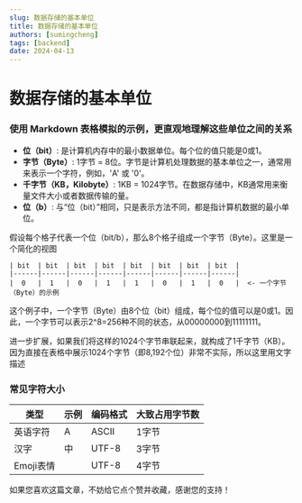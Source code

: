 ```yaml
---
slug: 数据存储的基本单位
title: 数据存储的基本单位
authors: [sumingcheng]
tags: [backend]
date: 2024-04-13
---
```


# 数据存储的基本单位



 

### 使用 Markdown 表格模拟的示例，更直观地理解这些单位之间的关系  

* **位（bit）**: 是计算机内存中的最小数据单位。每个位的值只能是0或1。
* **字节（Byte）**: 1字节 = 8位。字节是计算机处理数据的基本单位之一，通常用来表示一个字符，例如，'A' 或 '0'。
* **千字节（KB，Kilobyte）**: 1KB = 1024字节。在数据存储中，KB通常用来衡量文件大小或者数据传输的量。
* **位（b）**: 与“位（bit）”相同，只是表示方法不同，都是指计算机数据的最小单位。

假设每个格子代表一个位（bit/b），那么8个格子组成一个字节（Byte）。这里是一个简化的视图

```
| bit  | bit  | bit  | bit  | bit  | bit  | bit  | bit  |
|------|------|------|------|------|------|------|------|
|  0   |  1   |  0   |  1   |  1   |  0   |  1   |  0   |  <- 一个字节（Byte）的示例
```

这个例子中，一个字节（Byte）由8个位（bit）组成，每个位的值可以是0或1。因此，一个字节可以表示2^8=256种不同的状态，从00000000到11111111。

进一步扩展，如果我们将这样的1024个字节串联起来，就构成了1千字节（KB）。因为直接在表格中展示1024个字节（即8,192个位）非常不实际，所以这里用文字描述

### 常见字符大小  

| 类型 | 示例 | 编码格式 | 大致占用字节数 |
| --- | --- | --- | --- |
| 英语字符 | A | ASCII | 1字节 |
| 汉字 | 中 | UTF-8 | 3字节 |
| Emoji表情 |  | UTF-8 | 4字节 |

  


  


如果您喜欢这篇文章，不妨给它点个赞并收藏，感谢您的支持！